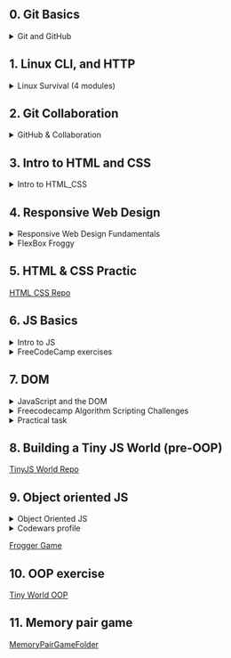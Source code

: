 ## 0. Git Basics
<details>
<summary>Git and GitHub</summary>

![](task_Git_Basics/VCG.png)

</details>


## 1. Linux CLI, and HTTP
<details>
<summary>Linux Survival (4 modules)</summary>

![](taskLinuxCli/quiz1.png)
![](taskLinuxCli/quiz2.png)
![](taskLinuxCli/quiz3.png)
![](taskLinuxCli/quiz4.png)
![](taskLinuxCli/learnTheCommandLine.png)

</details>

## 2. Git Collaboration
<details>
<summary>GitHub & Collaboration</summary>

![](taskGitCollaborations/GitHub_Collaboration2.png)
![](taskGitCollaborations/GitCollaboration_main1.png)

</details>

## 3. Intro to HTML and CSS

<details>
<summary>Intro to HTML_CSS</summary>

![](taskHtmlCssIntro/IntroHtmlCss2.png)
![](taskHtmlCssIntro/HTML_academy.png)

</details>

## 4. Responsive Web Design
<details>
<summary>Responsive Web Design Fundamentals</summary>

![](taskResponsiveWebDesign/Resp_Web_Desigh2.png)
</details>

<details>
<summary>FlexBox Froggy</summary>

![](taskResponsiveWebDesign/FlexboxFroggy.png)
</details>

## 5. HTML & CSS Practic

[HTML CSS Repo](https://github.com/kottans/frontend-2021-homeworks/tree/main/submissions/evgeniy24/html-css-popup-demo)


## 6. JS Basics


<details>
<summary>Intro to JS</summary>

![](taskJavaScriptBasics/IntroToJS.jpg)

</details>

<details>
<summary>FreeCodeCamp exercises</summary>

![](taskJavaScriptBasics/JavaScriptBasics.jpg)

</details>


## 7. DOM

<details>
<summary>JavaScript and the DOM</summary>

![](task_JS_DOM/task_js_dom.jpg)

</details>

<details>
<summary>Freecodecamp Algorithm Scripting Challenges</summary>

![](task_JS_DOM/freecodecamp_Algorithm_Scripting_Challenges.jpg)

</details>

<details>
<summary>Practical task</summary>

[Practical task Repo](https://github.com/kottans/frontend-2021-homeworks/tree/main/submissions/evgeniy24/js-dom)

</details>

## 8. Building a Tiny JS World (pre-OOP)

[TinyJS World Repo](https://github.com/kottans/frontend-2021-homeworks/tree/main/submissions/evgeniy24/a-tiny-JS-world)

## 9. Object oriented JS

<details>
<summary>Object Oriented JS</summary>

![](taskJsOOP/Object_Oriented_JavaScript.png)

</details>

<details>
<summary>Codewars profile</summary>

[CodeWars Profile](https://www.codewars.com/users/Evgeniy241984)

</details>

[Frogger Game](https://github.com/kottans/frontend-2021-homeworks/tree/main/submissions/evgeniy24/object-oriented-frogger-game)


## 10. OOP exercise

[Tiny World OOP](https://github.com/kottans/frontend-2021-homeworks/tree/main/submissions/evgeniy24/a-tiny-JS-world)


## 11. Memory pair game

[MemoryPairGameFolder](https://github.com/kottans/frontend-2021-homeworks/tree/main/submissions/evgeniy24/memory-pair-game)
